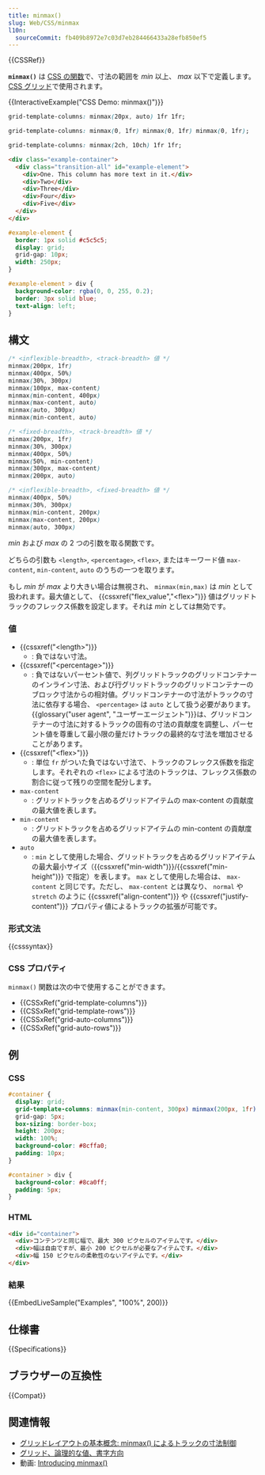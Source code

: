 ```yaml
---
title: minmax()
slug: Web/CSS/minmax
l10n:
  sourceCommit: fb409b8972e7c03d7eb284466433a28efb850ef5
---
```


{{CSSRef}}

**`minmax()`** は [CSS の関数](/ja/docs/Web/CSS/CSS_Functions)で、寸法の範囲を _min_ 以上、 _max_ 以下で定義します。 [CSS グリッド](/ja/docs/Web/CSS/CSS_grid_layout)で使用されます。

{{InteractiveExample("CSS Demo: minmax()")}}

```css interactive-example-choice
grid-template-columns: minmax(20px, auto) 1fr 1fr;
```

```css interactive-example-choice
grid-template-columns: minmax(0, 1fr) minmax(0, 1fr) minmax(0, 1fr);
```

```css interactive-example-choice
grid-template-columns: minmax(2ch, 10ch) 1fr 1fr;
```

```html interactive-example
<div class="example-container">
  <div class="transition-all" id="example-element">
    <div>One. This column has more text in it.</div>
    <div>Two</div>
    <div>Three</div>
    <div>Four</div>
    <div>Five</div>
  </div>
</div>
```

```css interactive-example
#example-element {
  border: 1px solid #c5c5c5;
  display: grid;
  grid-gap: 10px;
  width: 250px;
}

#example-element > div {
  background-color: rgba(0, 0, 255, 0.2);
  border: 3px solid blue;
  text-align: left;
}
```

## 構文

```css
/* <inflexible-breadth>, <track-breadth> 値 */
minmax(200px, 1fr)
minmax(400px, 50%)
minmax(30%, 300px)
minmax(100px, max-content)
minmax(min-content, 400px)
minmax(max-content, auto)
minmax(auto, 300px)
minmax(min-content, auto)

/* <fixed-breadth>, <track-breadth> 値 */
minmax(200px, 1fr)
minmax(30%, 300px)
minmax(400px, 50%)
minmax(50%, min-content)
minmax(300px, max-content)
minmax(200px, auto)

/* <inflexible-breadth>, <fixed-breadth> 値 */
minmax(400px, 50%)
minmax(30%, 300px)
minmax(min-content, 200px)
minmax(max-content, 200px)
minmax(auto, 300px)
```

_min_ および _max_ の 2 つの引数を取る関数です。

どちらの引数も `<length>`, `<percentage>`, `<flex>`, またはキーワード値 `max-content`, `min-content`, `auto` のうちの一つを取ります。

もし _min_ が _max_ より大きい場合は無視され、 `minmax(min,max)` は _min_ として扱われます。最大値として、 {{cssxref("flex_value","&lt;flex&gt;")}} 値はグリッドトラックのフレックス係数を設定します。それは _min_ としては無効です。

### 値

- {{cssxref("&lt;length&gt;")}}
  - : 負ではない寸法。
- {{cssxref("&lt;percentage&gt;")}}
  - : 負ではないパーセント値で、列グリッドトラックのグリッドコンテナーのインライン寸法、および行グリッドトラックのグリッドコンテナーのブロック寸法からの相対値。グリッドコンテナーの寸法がトラックの寸法に依存する場合、 `<percentage>` は `auto` として扱う必要があります。{{glossary("user agent", "ユーザーエージェント")}}は、グリッドコンテナーの寸法に対するトラックの固有の寸法の貢献度を調整し、パーセント値を尊重して最小限の量だけトラックの最終的な寸法を増加させることがあります。
- {{cssxref("&lt;flex&gt;")}}
  - : 単位 `fr` がついた負ではない寸法で、トラックのフレックス係数を指定します。それぞれの `<flex>` による寸法のトラックは、フレックス係数の割合に従って残りの空間を配分します。
- `max-content`
  - : グリッドトラックを占めるグリッドアイテムの max-content の貢献度の最大値を表します。
- `min-content`
  - : グリッドトラックを占めるグリッドアイテムの min-content の貢献度の最大値を表します。
- `auto`
  - : `min` として使用した場合、グリッドトラックを占めるグリッドアイテムの最大最小サイズ（{{cssxref("min-width")}}/{{cssxref("min-height")}} で指定）を表します。
    `max` として使用した場合は、 `max-content` と同じです。ただし、 `max-content` とは異なり、 `normal` や `stretch` のように {{cssxref("align-content")}} や {{cssxref("justify-content")}} プロパティ値によるトラックの拡張が可能です。

### 形式文法

{{csssyntax}}

### CSS プロパティ

`minmax()` 関数は次の中で使用することができます。

- {{CSSxRef("grid-template-columns")}}
- {{CSSxRef("grid-template-rows")}}
- {{CSSxRef("grid-auto-columns")}}
- {{CSSxRef("grid-auto-rows")}}

## 例

### CSS

```css
#container {
  display: grid;
  grid-template-columns: minmax(min-content, 300px) minmax(200px, 1fr) 150px;
  grid-gap: 5px;
  box-sizing: border-box;
  height: 200px;
  width: 100%;
  background-color: #8cffa0;
  padding: 10px;
}

#container > div {
  background-color: #8ca0ff;
  padding: 5px;
}
```

### HTML

```html
<div id="container">
  <div>コンテンツと同じ幅で、最大 300 ピクセルのアイテムです。</div>
  <div>幅は自由ですが、最小 200 ピクセルが必要なアイテムです。</div>
  <div>幅 150 ピクセルの柔軟性のないアイテムです。</div>
</div>
```

### 結果

{{EmbedLiveSample("Examples", "100%", 200)}}

## 仕様書

{{Specifications}}

## ブラウザーの互換性

{{Compat}}

## 関連情報

- [グリッドレイアウトの基本概念: minmax() によるトラックの寸法制御](/ja/docs/Web/CSS/CSS_grid_layout/Basic_concepts_of_grid_layout#トラックのサイズ指定と_minmax)
- [グリッド、論理的な値、書字方向](/ja/docs/Web/CSS/CSS_grid_layout/Grids_logical_values_and_writing_modes)
- 動画: [Introducing minmax()](https://gridbyexample.com/video/series-minmax/)
